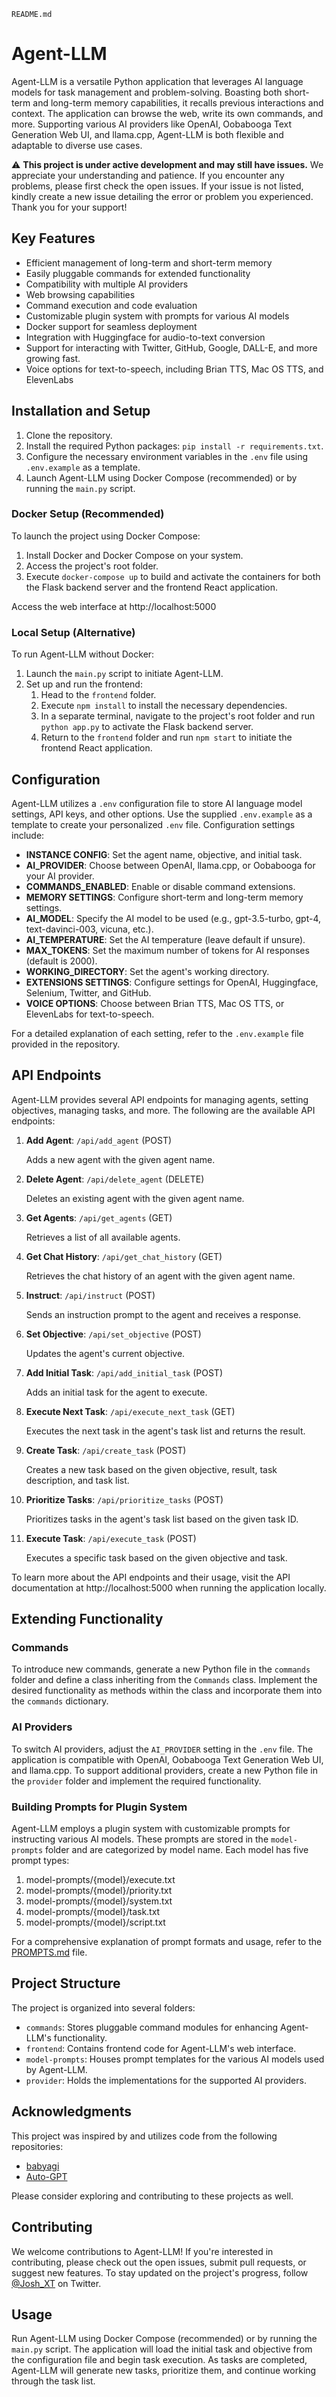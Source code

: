 `README.md`
# Agent-LLM

Agent-LLM is a versatile Python application that leverages AI language models for task management and problem-solving. Boasting both short-term and long-term memory capabilities, it recalls previous interactions and context. The application can browse the web, write its own commands, and more. Supporting various AI providers like OpenAI, Oobabooga Text Generation Web UI, and llama.cpp, Agent-LLM is both flexible and adaptable to diverse use cases.

⚠️ **This project is under active development and may still have issues.** We appreciate your understanding and patience. If you encounter any problems, please first check the open issues. If your issue is not listed, kindly create a new issue detailing the error or problem you experienced. Thank you for your support!

## Key Features

- Efficient management of long-term and short-term memory
- Easily pluggable commands for extended functionality
- Compatibility with multiple AI providers
- Web browsing capabilities
- Command execution and code evaluation
- Customizable plugin system with prompts for various AI models
- Docker support for seamless deployment
- Integration with Huggingface for audio-to-text conversion
- Support for interacting with Twitter, GitHub, Google, DALL-E, and more growing fast.
- Voice options for text-to-speech, including Brian TTS, Mac OS TTS, and ElevenLabs

## Installation and Setup

1. Clone the repository.
2. Install the required Python packages: `pip install -r requirements.txt`.
3. Configure the necessary environment variables in the `.env` file using `.env.example` as a template.
4. Launch Agent-LLM using Docker Compose (recommended) or by running the `main.py` script.

### Docker Setup (Recommended)

To launch the project using Docker Compose:

1. Install Docker and Docker Compose on your system.
2. Access the project's root folder.
3. Execute `docker-compose up` to build and activate the containers for both the Flask backend server and the frontend React application.

Access the web interface at http://localhost:5000

### Local Setup (Alternative)

To run Agent-LLM without Docker:

1. Launch the `main.py` script to initiate Agent-LLM.
2. Set up and run the frontend:
   1. Head to the `frontend` folder.
   2. Execute `npm install` to install the necessary dependencies.
   3. In a separate terminal, navigate to the project's root folder and run `python app.py` to activate the Flask backend server.
   4. Return to the `frontend` folder and run `npm start` to initiate the frontend React application.

## Configuration

Agent-LLM utilizes a `.env` configuration file to store AI language model settings, API keys, and other options. Use the supplied `.env.example` as a template to create your personalized `.env` file. Configuration settings include:

- **INSTANCE CONFIG**: Set the agent name, objective, and initial task.
- **AI_PROVIDER**: Choose between OpenAI, llama.cpp, or Oobabooga for your AI provider.
- **COMMANDS_ENABLED**: Enable or disable command extensions.
- **MEMORY SETTINGS**: Configure short-term and long-term memory settings.
- **AI_MODEL**: Specify the AI model to be used (e.g., gpt-3.5-turbo, gpt-4, text-davinci-003, vicuna, etc.).
- **AI_TEMPERATURE**: Set the AI temperature (leave default if unsure).
- **MAX_TOKENS**: Set the maximum number of tokens for AI responses (default is 2000).
- **WORKING_DIRECTORY**: Set the agent's working directory.
- **EXTENSIONS SETTINGS**: Configure settings for OpenAI, Huggingface, Selenium, Twitter, and GitHub.
- **VOICE OPTIONS**: Choose between Brian TTS, Mac OS TTS, or ElevenLabs for text-to-speech.

For a detailed explanation of each setting, refer to the `.env.example` file provided in the repository.

## API Endpoints

Agent-LLM provides several API endpoints for managing agents, setting objectives, managing tasks, and more. The following are the available API endpoints:

1. **Add Agent**: `/api/add_agent` (POST)

   Adds a new agent with the given agent name.

2. **Delete Agent**: `/api/delete_agent` (DELETE)

   Deletes an existing agent with the given agent name.

3. **Get Agents**: `/api/get_agents` (GET)

   Retrieves a list of all available agents.

4. **Get Chat History**: `/api/get_chat_history` (GET)

   Retrieves the chat history of an agent with the given agent name.

5. **Instruct**: `/api/instruct` (POST)

   Sends an instruction prompt to the agent and receives a response.

6. **Set Objective**: `/api/set_objective` (POST)

   Updates the agent's current objective.

7. **Add Initial Task**: `/api/add_initial_task` (POST)

   Adds an initial task for the agent to execute.

8. **Execute Next Task**: `/api/execute_next_task` (GET)

   Executes the next task in the agent's task list and returns the result.

9. **Create Task**: `/api/create_task` (POST)

   Creates a new task based on the given objective, result, task description, and task list.

10. **Prioritize Tasks**: `/api/prioritize_tasks` (POST)

    Prioritizes tasks in the agent's task list based on the given task ID.

11. **Execute Task**: `/api/execute_task` (POST)

    Executes a specific task based on the given objective and task.

To learn more about the API endpoints and their usage, visit the API documentation at http://localhost:5000 when running the application locally.

## Extending Functionality

### Commands

To introduce new commands, generate a new Python file in the `commands` folder and define a class inheriting from the `Commands` class. Implement the desired functionality as methods within the class and incorporate them into the `commands` dictionary.

### AI Providers

To switch AI providers, adjust the `AI_PROVIDER` setting in the `.env` file. The application is compatible with OpenAI, Oobabooga Text Generation Web UI, and llama.cpp. To support additional providers, create a new Python file in the `provider` folder and implement the required functionality.

### Building Prompts for Plugin System

Agent-LLM employs a plugin system with customizable prompts for instructing various AI models. These prompts are stored in the `model-prompts` folder and are categorized by model name. Each model has five prompt types:

1. model-prompts/{model}/execute.txt
2. model-prompts/{model}/priority.txt
3. model-prompts/{model}/system.txt
4. model-prompts/{model}/task.txt
5. model-prompts/{model}/script.txt

For a comprehensive explanation of prompt formats and usage, refer to the [PROMPTS.md](PROMPTS.md) file.

## Project Structure

The project is organized into several folders:

- `commands`: Stores pluggable command modules for enhancing Agent-LLM's functionality.
- `frontend`: Contains frontend code for Agent-LLM's web interface.
- `model-prompts`: Houses prompt templates for the various AI models used by Agent-LLM.
- `provider`: Holds the implementations for the supported AI providers.

## Acknowledgments

This project was inspired by and utilizes code from the following repositories:

- [babyagi](https://github.com/yoheinakajima/babyagi)
- [Auto-GPT](https://github.com/Significant-Gravitas/Auto-GPT)

Please consider exploring and contributing to these projects as well.

## Contributing

We welcome contributions to Agent-LLM! If you're interested in contributing, please check out the open issues, submit pull requests, or suggest new features. To stay updated on the project's progress, follow [@Josh_XT](https://twitter.com/Josh_XT) on Twitter.

## Usage

Run Agent-LLM using Docker Compose (recommended) or by running the `main.py` script. The application will load the initial task and objective from the configuration file and begin task execution. As tasks are completed, Agent-LLM will generate new tasks, prioritize them, and continue working through the task list.